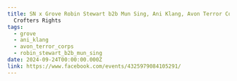 ```yaml
---
title: SN x Grove Robin Stewart b2b Mun Sing, Ani Klang, Avon Terror Corps |
  Crofters Rights
tags:
  - grove
  - ani_klang
  - avon_terror_corps
  - robin_stewart_b2b_mun_sing
date: 2024-09-24T00:00:00.000Z
link: https://www.facebook.com/events/4325979084105291/
---
```

